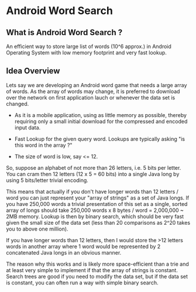 Android Word Search
===================

What is Android Word Search ?
-----------------------------

An efficient way to store large list of words (10^6 approx.) in Android Operating System with low memory footprint and very fast lookup.

Idea Overview
-------------

Lets say we are developing an Android word game that needs a large array of words.
As the array of words may change, it is preferred to download over the network on first application lauch or whenever the data set is changed.

* As it is a mobile application, using as little memory as possible, thereby requiring only a small initial download for the compressed and encoded input data.

* Fast Lookup for the given query word. Lookups are typically asking "is this word in the array ?"

* The size of word is low, say <= 12.

So, suppose an alphabet of not more than 26 letters, i.e. 5 bits per letter. You can cram then 12 letters (12 x 5 = 60 bits) into a single Java long by using 5 bits/letter trivial encoding.

This means that actually if you don't have longer words than 12 letters / word you can just represent your "array of strings" as a set of Java longs. If you have 250,000 words a trivial presentation of this set as a single, sorted array of longs should take 250,000 words x 8 bytes / word = 2,000,000 ~ 2MB memory. Lookup is then by binary search, which should be very fast given the small size of the data set (less than 20 comparisons as 2^20 takes you to above one million).

If you have longer words than 12 letters, then I would store the >12 letters words in another array where 1 word would be represented by 2 concatenated Java longs in an obvious manner.

The reason why this works and is likely more space-efficient than a trie and at least very simple to implement if that the array of strings is constant. Search trees are good if you need to modify the data set, but if the data set is constant, you can often run a way with simple binary search.